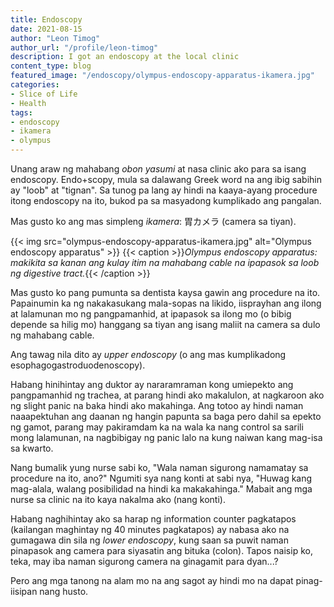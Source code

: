 ```yaml
---
title: Endoscopy
date: 2021-08-15
author: "Leon Timog"
author_url: "/profile/leon-timog"
description: I got an endoscopy at the local clinic
content_type: blog
featured_image: "/endoscopy/olympus-endoscopy-apparatus-ikamera.jpg"
categories:
- Slice of Life
- Health
tags:
- endoscopy
- ikamera
- olympus
---
```

Unang araw ng mahabang *obon yasumi* at nasa clinic ako para sa isang endoscopy. Endo+scopy, mula sa dalawang Greek word na ang ibig sabihin ay "loob" at "tignan". Sa tunog pa lang ay hindi na kaaya-ayang procedure itong endoscopy na ito, bukod pa sa masyadong kumplikado ang pangalan.

Mas gusto ko ang mas simpleng *ikamera*: 胃カメラ (camera sa tiyan).

{{< img src="olympus-endoscopy-apparatus-ikamera.jpg" alt="Olympus endoscopy apparatus" >}}
{{< caption >}}*Olympus endoscopy apparatus: makikita sa kanan ang kulay itim na mahabang cable na ipapasok sa loob ng digestive tract.*{{< /caption >}}

Mas gusto ko pang pumunta sa dentista kaysa gawin ang procedure na ito. Papainumin ka ng nakakasukang mala-sopas na likido, iisprayhan ang ilong at lalamunan mo ng pangpamanhid, at ipapasok sa ilong mo (o bibig depende sa hilig mo) hanggang sa tiyan ang isang maliit na camera sa dulo ng mahabang cable.

Ang tawag nila dito ay *upper endoscopy* (o ang mas kumplikadong esophagogastroduodenoscopy).

Habang hinihintay ang duktor ay nararamraman kong umiepekto ang pangpamanhid ng trachea, at parang hindi ako makalulon, at nagkaroon ako ng slight panic na baka hindi ako makahinga. Ang totoo ay hindi naman naaapektuhan ang daanan ng hangin papunta sa baga pero dahil sa epekto ng gamot, parang may pakiramdam ka na wala ka nang control sa sarili mong lalamunan, na nagbibigay ng panic lalo na kung naiwan kang mag-isa sa kwarto.

Nang bumalik yung nurse sabi ko, "Wala naman sigurong namamatay sa procedure na ito, ano?" Ngumiti sya nang konti at sabi nya, "Huwag kang mag-alala, walang posibilidad na hindi ka makakahinga." Mabait ang mga nurse sa clinic na ito kaya nakalma ako (nang konti).

Habang naghihintay ako sa harap ng information counter pagkatapos (kailangan maghintay ng 40 minutes pagkatapos) ay nabasa ako na gumagawa din sila ng *lower endoscopy*, kung saan sa puwit naman pinapasok ang camera para siyasatin ang bituka (colon). Tapos naisip ko, teka, may iba naman sigurong camera na ginagamit para dyan...?

Pero ang mga tanong na alam mo na ang sagot ay hindi mo na dapat pinag-iisipan nang husto.